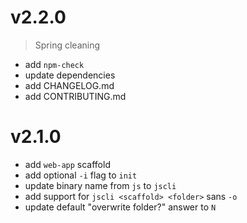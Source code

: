 v2.2.0
======

> Spring cleaning

+ add `npm-check`
+ update dependencies
+ add CHANGELOG.md
+ add CONTRIBUTING.md

v2.1.0
======

+ add `web-app` scaffold
+ add optional `-i` flag to `init`
+ update binary name from `js` to `jscli`
+ add support for `jscli <scaffold> <folder>` sans `-o`
+ update default "overwrite folder?" answer to `N`

